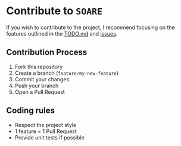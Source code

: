 
# Contribute to `SOARE`

If you wish to contribute to the project, I recommend focusing on the features outlined in the [TODO.md](TODO.md) and [issues](https://github.com/AntoineLandrieux/SOARE/issues).

## Contribution Process

1. Fork this repository
2. Create a branch (`feature/my-new-feature`)
3. Commit your changes
4. Push your branch
5. Open a Pull Request

## Coding rules

- Respect the project style
- 1 feature = 1 Pull Request
- Provide unit tests if possible
